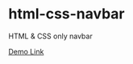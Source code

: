 # html-css-navbar
HTML &amp; CSS only navbar

[Demo Link](https://brave-lovelace-80312f.netlify.app/)

